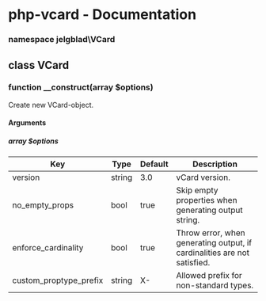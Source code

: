 # php-vcard - Documentation

### namespace **jelgblad\VCard**

## class **VCard**

### function **__construct**(array $options)

Create new VCard-object.

#### Arguments

##### array **$options**

| Key                    | Type   | Default | Description                                                              |
| -----------------------|--------|-------- | ------------------------------------------------------------------------ |
| version                | string | 3.0     | vCard version.                                                           |
| no_empty_props         | bool   | true    | Skip empty properties when generating output string.                     |
| enforce_cardinality    | bool   | true    | Throw error, when generating output, if cardinalities are not satisfied. |
| custom_proptype_prefix | string | X-      | Allowed prefix for non-standard types.                                   |
